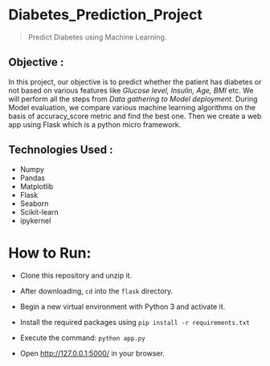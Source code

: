 # Diabetes_Prediction_Project

> Predict Diabetes using Machine Learning.

## Objective :
 
In this project, our objective is to predict whether the patient has diabetes or not based on various features like *Glucose level, Insulin, Age, BMI* etc. We will perform all the steps from *Data gathering to Model deployment.* During Model evaluation, we compare various machine learning algorithms on the basis of accuracy_score metric and find the best one. Then we create a web app using Flask which is a python micro framework.

## Technologies Used :
-  Numpy
- Pandas
- Matplotlib
- Flask
- Seaborn
- Scikit-learn
- ipykernel

# How to Run:

- Clone this repository and unzip it.

- After downloading, `cd` into the `flask` directory.

- Begin a new virtual environment with Python 3 and activate it.

- Install the required packages using 
   `pip install -r requirements.txt`

- Execute the command:
   `python app.py`

- Open http://127.0.0.1:5000/ in your browser.
